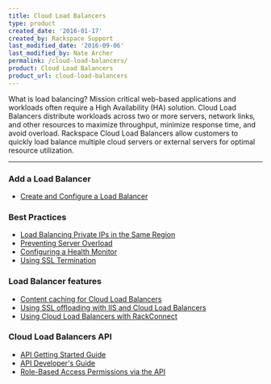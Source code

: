```yaml
---
title: Cloud Load Balancers
type: product
created_date: '2016-01-17'
created_by: Rackspace Support
last_modified_date: '2016-09-06'
last_modified_by: Nate Archer
permalink: /cloud-load-balancers/
product: Cloud Load Balancers
product_url: cloud-load-balancers
---
```


What is load balancing? Mission critical web-based applications and workloads often require a High Availability (HA) solution. Cloud Load Balancers distribute workloads across two or more servers, network links, and other resources to maximize throughput, minimize response time, and avoid overload. Rackspace Cloud Load Balancers allow customers to quickly load balance multiple cloud servers or external servers for optimal resource utilization. 

<hr />

###  Add a Load Balancer

- [Create and Configure a Load Balancer](/how-to/configure-a-load-balancer)

### Best Practices

- [Load Balancing Private IPs in the Same Region](/how-to/load-balancing-internal-ips-in-the-same-region)
- [Preventing Server Overload](/how-to/prevent-server-overload-with-cloud-load-balancers)
- [Configuring a Health Monitor](/how-to/configure-a-health-monitor-in-cloud-load-balancers)
- [Using SSL Termination](/how-to/cloud-load-balancers-faq)

###  Load Balancer features

- [Content caching for Cloud Load Balancers](/how-to/content-caching-for-cloud-load-balancers)
- [Using SSL offloading with IIS and Cloud Load Balancers](/how-to/configuring-load-balanced-sites-with-ssl-offloading-using-iis)
- [Using Cloud Load Balancers with RackConnect](/how-to/using-cloud-load-balancers-with-rackconnect)

###  Cloud Load Balancers API

- [API Getting Started Guide](https://developer.rackspace.com/docs/cloud-load-balancers/v1/developer-guide/#getting-started)
- [API Developer's Guide](https://developer.rackspace.com/docs/cloud-load-balancers/v1/developer-guide/#developer-guide)
- [Role-Based Access Permissions via the API](/how-to/permissions-matrix-for-cloud-load-balancers)
